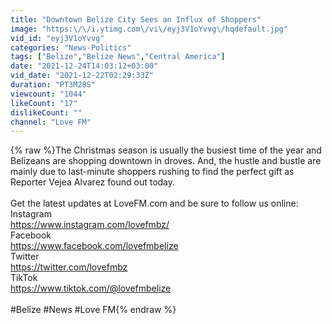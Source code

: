 ```yaml
---
title: "Downtown Belize City Sees an Influx of Shoppers"
image: "https:\/\/i.ytimg.com\/vi\/eyj3V1oYvvg\/hqdefault.jpg"
vid_id: "eyj3V1oYvvg"
categories: "News-Politics"
tags: ["Belize","Belize News","Central America"]
date: "2021-12-24T14:03:12+03:00"
vid_date: "2021-12-22T02:29:33Z"
duration: "PT3M28S"
viewcount: "1044"
likeCount: "17"
dislikeCount: ""
channel: "Love FM"
---
```

{% raw %}The Christmas season is usually the busiest time of the year and Belizeans are shopping downtown in droves. And, the hustle and bustle are mainly due to last-minute shoppers rushing to find the perfect gift as Reporter Vejea Alvarez found out today. <br /><br />Get the latest updates at LoveFM.com and be sure to follow us online:<br />Instagram<br /><a rel="nofollow" target="blank" href="https://www.instagram.com/lovefmbz/">https://www.instagram.com/lovefmbz/</a><br />Facebook<br /><a rel="nofollow" target="blank" href="https://www.facebook.com/lovefmbelize">https://www.facebook.com/lovefmbelize</a><br />Twitter<br /><a rel="nofollow" target="blank" href="https://twitter.com/lovefmbz">https://twitter.com/lovefmbz</a> <br />TikTok<br /><a rel="nofollow" target="blank" href="https://www.tiktok.com/@lovefmbelize">https://www.tiktok.com/@lovefmbelize</a> <br /><br />#Belize #News #Love FM{% endraw %}
